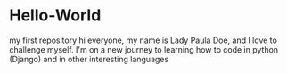 # Hello-World
my first repository
hi everyone, my name is Lady Paula Doe, and I love to challenge myself. 
I'm on a new journey to learning how to code in python (Django) and in other interesting languages 
